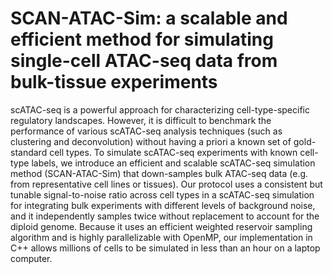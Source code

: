 # SCAN-ATAC-Sim: a scalable and efficient method for simulating single-cell ATAC-seq data from bulk-tissue experiments

scATAC-seq is a powerful approach for characterizing cell-type-specific regulatory landscapes. However, it is difficult to benchmark the performance of various scATAC-seq analysis techniques (such as clustering and deconvolution) without having a priori a known set of gold-standard cell types. To simulate scATAC-seq experiments with known cell-type labels, we introduce an efficient and scalable scATAC-seq simulation method (SCAN-ATAC-Sim) that down-samples bulk ATAC-seq data (e.g. from representative cell lines or tissues). Our protocol uses a consistent but tunable signal-to-noise ratio across cell types in a scATAC-seq simulation for integrating bulk experiments with different levels of background noise, and it independently samples twice without replacement to account for the diploid genome. Because it uses an efficient weighted reservoir sampling algorithm and is highly parallelizable with OpenMP, our implementation in C++ allows millions of cells to be simulated in less than an hour on a laptop computer.
